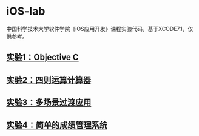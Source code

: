 # iOS-lab
中国科学技术大学软件学院《iOS应用开发》课程实验代码，基于XCODE7.1，仅供参考。  
## [实验1：Objective C](https://github.com/ruansh/iOS-lab/tree/master/lab1)
## [实验2：四则运算计算器](https://github.com/ruansh/iOS-lab/tree/master/lab2)
## [实验3：多场景过渡应用](https://github.com/ruansh/iOS-lab/tree/master/lab3)
## [实验4：简单的成绩管理系统](https://github.com/ruansh/iOS-lab/tree/master/lab4)
